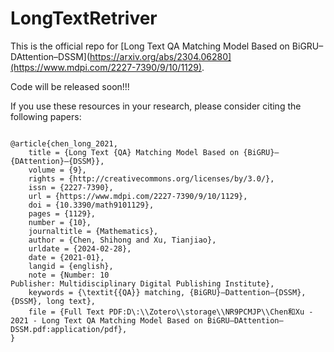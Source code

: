 # LongTextRetriver
This is the official repo for [Long Text QA Matching Model Based on BiGRU–DAttention–DSSM](https://arxiv.org/abs/2304.06280](https://www.mdpi.com/2227-7390/9/10/1129).

Code will be released soon!!!

If you use these resources in your research, please consider citing the following papers:

```

@article{chen_long_2021,
	title = {Long Text {QA} Matching Model Based on {BiGRU}–{DAttention}–{DSSM}},
	volume = {9},
	rights = {http://creativecommons.org/licenses/by/3.0/},
	issn = {2227-7390},
	url = {https://www.mdpi.com/2227-7390/9/10/1129},
	doi = {10.3390/math9101129},
	pages = {1129},
	number = {10},
	journaltitle = {Mathematics},
	author = {Chen, Shihong and Xu, Tianjiao},
	urldate = {2024-02-28},
	date = {2021-01},
	langid = {english},
	note = {Number: 10
Publisher: Multidisciplinary Digital Publishing Institute},
	keywords = {\textit{{QA}} matching, {BiGRU}–Dattention–{DSSM}, {DSSM}, long text},
	file = {Full Text PDF:D\:\\Zotero\\storage\\NR9PCMJP\\Chen和Xu - 2021 - Long Text QA Matching Model Based on BiGRU–DAttention–DSSM.pdf:application/pdf},
}

```
